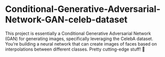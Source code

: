 # Conditional-Generative-Adversarial-Network-GAN-celeb-dataset
This project is essentially a Conditional Generative Adversarial Network (GAN) for generating images, specifically leveraging the CelebA dataset. You’re building a neural network that can create images of faces based on interpolations between different classes. Pretty cutting-edge stuff! 🎨
